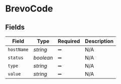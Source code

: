 # BrevoCode


## Fields

| Field              | Type               | Required           | Description        |
| ------------------ | ------------------ | ------------------ | ------------------ |
| `hostName`         | *string*           | :heavy_minus_sign: | N/A                |
| `status`           | *boolean*          | :heavy_minus_sign: | N/A                |
| `type`             | *string*           | :heavy_minus_sign: | N/A                |
| `value`            | *string*           | :heavy_minus_sign: | N/A                |